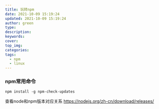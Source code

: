 ```yaml
---
title: 玩转npm
date: 2021-10-09 15:19:24
updated: 2021-10-09 15:19:24
author: green
type:
description:
keywords:
cover:
top_img:
categories:
tags:
  - npm
  - linux
---
```


### npm常用命令

```shell
npm install -g npm-check-updates
```


查看node和npm版本对应关系 <https://nodejs.org/zh-cn/download/releases/>
